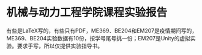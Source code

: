 # 机械与动力工程学院课程实验报告
有些是LaTeX写的，有些只有PDF，ME369、BE204和EM207是疫情期间写的，ME369、BE204实验数据有10份，按学号尾号挑一份；EM207是Unity的虚拟实验。要求手写，所以仅提供实验指导书。